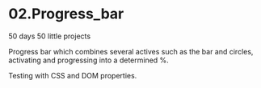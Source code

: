 # 02.Progress_bar
50 days 50 little projects

Progress bar which combines several actives such as the bar and circles, activating and progressing into a determined %.

Testing with CSS and DOM properties.
